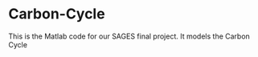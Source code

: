 Carbon-Cycle
============
This is the Matlab code for our SAGES final project.
It models the Carbon Cycle
